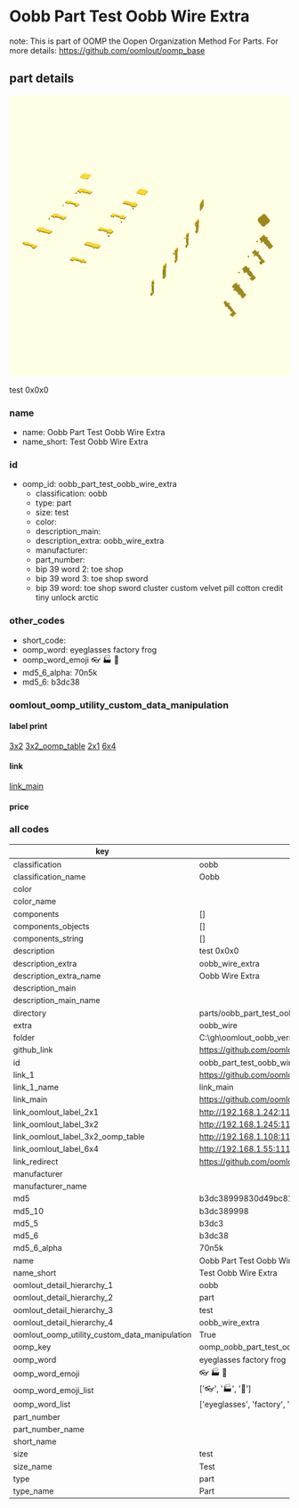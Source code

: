 # Oobb Part Test Oobb Wire Extra  

note: This is part of OOMP the Oopen Organization Method For Parts. For more details: https://github.com/oomlout/oomp_base

##  part details
  

[![](3dpr.png)](3dpr.png)

test 0x0x0



### name
* name: Oobb Part Test Oobb Wire Extra
* name_short: Test Oobb Wire Extra
### id
* oomp_id: oobb_part_test_oobb_wire_extra
  * classification: oobb
  * type: part
  * size: test
  * color: 
  * description_main: 
  * description_extra: oobb_wire_extra
  * manufacturer: 
  * part_number: 
  * bip 39 word 2: toe shop
  * bip 39 word 3: toe shop sword
  * bip 39 word: toe shop sword cluster custom velvet pill cotton credit tiny unlock arctic

### other_codes
* short_code: 
* oomp_word: eyeglasses factory frog
* oomp_word_emoji :eyeglasses: :factory: :frog:
* md5_6_alpha: 70n5k
* md5_6: b3dc38






### oomlout_oomp_utility_custom_data_manipulation
#### label print
[3x2](http://192.168.1.245:1112/?label=oomp%2070n5k)
[3x2_oomp_table](http://192.168.1.108:1112/?label=oomp%2070n5k)
[2x1](http://192.168.1.242:1112/?label=oomp%2070n5k)
[6x4](http://192.168.1.55:1112/?label=oomp%2070n5k)    

#### link

[link_main](https://github.com/oomlout/oomlout_oobb_version_4_generated_parts/tree/main/navigation_oomp/oobb/part/test//oobb_wire_extra/part)                              

#### price







### all codes 
| key | value |  
| --- | --- |  
| classification | oobb |  
| classification_name | Oobb |  
| color |  |  
| color_name |  |  
| components | [] |  
| components_objects | [] |  
| components_string | [] |  
| description | test 0x0x0 |  
| description_extra | oobb_wire_extra |  
| description_extra_name | Oobb Wire Extra |  
| description_main |  |  
| description_main_name |  |  
| directory | parts/oobb_part_test_oobb_wire_extra |  
| extra | oobb_wire |  
| folder | C:\gh\oomlout_oobb_version_4_generated_parts\parts\oobb_part_test_oobb_wire_extra |  
| github_link | https://github.com/oomlout/oomlout_oomp_part_src/tree/main/parts/oobb_part_test_oobb_wire_extra |  
| id | oobb_part_test_oobb_wire_extra |  
| link_1 | https://github.com/oomlout/oomlout_oobb_version_4_generated_parts/tree/main/navigation_oomp/oobb/part/test//oobb_wire_extra/part |  
| link_1_name | link_main |  
| link_main | https://github.com/oomlout/oomlout_oobb_version_4_generated_parts/tree/main/navigation_oomp/oobb/part/test//oobb_wire_extra/part |  
| link_oomlout_label_2x1 | http://192.168.1.242:1112/?label=oomp%2070n5k |  
| link_oomlout_label_3x2 | http://192.168.1.245:1112/?label=oomp%2070n5k |  
| link_oomlout_label_3x2_oomp_table | http://192.168.1.108:1112/?label=oomp%2070n5k |  
| link_oomlout_label_6x4 | http://192.168.1.55:1112/?label=oomp%2070n5k |  
| link_redirect | https://github.com/oomlout/oomlout_oobb_version_4_generated_parts/tree/main/parts/oobb_test_ex_oobb_wire |  
| manufacturer |  |  
| manufacturer_name |  |  
| md5 | b3dc38999830d49bc81b42c7b8b1af1c |  
| md5_10 | b3dc389998 |  
| md5_5 | b3dc3 |  
| md5_6 | b3dc38 |  
| md5_6_alpha | 70n5k |  
| name | Oobb Part Test Oobb Wire Extra |  
| name_short | Test Oobb Wire Extra |  
| oomlout_detail_hierarchy_1 | oobb |  
| oomlout_detail_hierarchy_2 | part |  
| oomlout_detail_hierarchy_3 | test |  
| oomlout_detail_hierarchy_4 | oobb_wire_extra |  
| oomlout_oomp_utility_custom_data_manipulation | True |  
| oomp_key | oomp_oobb_part_test_oobb_wire_extra |  
| oomp_word | eyeglasses factory frog |  
| oomp_word_emoji | :eyeglasses: :factory: :frog: |  
| oomp_word_emoji_list | [':eyeglasses:', ':factory:', ':frog:'] |  
| oomp_word_list | ['eyeglasses', 'factory', 'frog'] |  
| part_number |  |  
| part_number_name |  |  
| short_name |  |  
| size | test |  
| size_name | Test |  
| type | part |  
| type_name | Part |  
